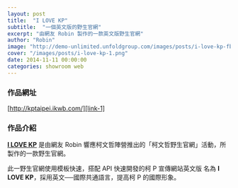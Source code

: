 ```yaml
---
layout: post
title:  "I LOVE KP"
subtitle:  "一個英文版的野生官網"
excerpt: "由網友 Robin 製作的一款英文版野生官網"
author: "Robin"
image: "http://demo-unlimited.unfoldgroup.com/images/posts/i-love-kp-fb.png"
cover: "/images/posts/i-love-kp-1.png"
date: 2014-11-11 00:00:00
categories: showroom web
---
```


[link-1]:http://kptaipei.ikwb.com/

### 作品網址
[http://kptaipei.ikwb.com/][link-1]

### 作品介紹
<strong>[I LOVE KP][link-1]</strong> 是由網友 Robin 響應柯文哲陣營推出的「柯文哲野生官網」活動，所製作的一款野生官網。

此一野生官網使用模板快速，搭配 API 快速開發的柯 P 宣傳網站英文版
名為 <strong>I LOVE KP</strong>，採用英文──國際共通語言，提高柯 P 的國際形象。
